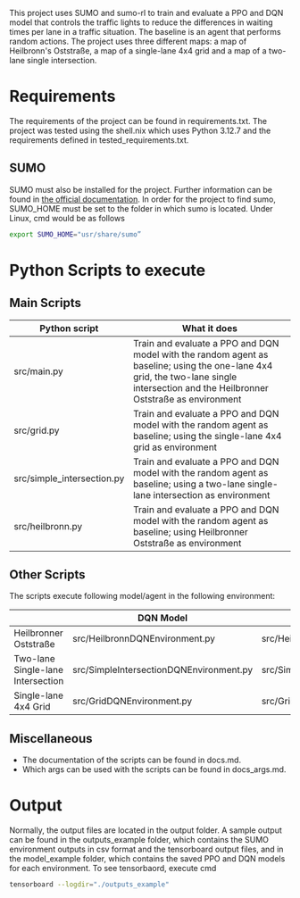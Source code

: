This project uses SUMO and sumo-rl to train and evaluate a PPO and DQN model that controls the traffic lights to reduce the differences in waiting times per lane in a traffic situation. The baseline is an agent that performs random actions. The project uses three different maps: a map of Heilbronn's Oststraße, a map of a single-lane 4x4 grid and a map of a two-lane single intersection.

# Requirements

The requirements of the project can be found in requirements.txt. The project was tested using the shell.nix which uses Python 3.12.7 and the requirements defined in tested_requirements.txt.

## SUMO

SUMO must also be installed for the project. Further information can be found in [the official documentation](https://sumo.dlr.de/docs/Installing/index.html). In order for the project to find sumo, SUMO_HOME must be set to the folder in which sumo is located.
Under Linux, cmd would be as follows 
```bash
export SUMO_HOME="usr/share/sumo”
``` 

# Python Scripts to execute

## Main Scripts

| Python script              | What it does                                                                                                                                                                         |
| -------------------------- | ------------------------------------------------------------------------------------------------------------------------------------------------------------------------------------ |
| src/main.py                | Train and evaluate a PPO and DQN model with the random agent as baseline; using the one-lane 4x4 grid, the two-lane single intersection and the Heilbronner Oststraße as environment |
| src/grid.py                | Train and evaluate a PPO and DQN model with the random agent as baseline; using the single-lane 4x4 grid as environment                                                              |
| src/simple_intersection.py | Train and evaluate a PPO and DQN model with the random agent as baseline; using a two-lane single-lane intersection as environment                                                   |
| src/heilbronn.py           | Train and evaluate a PPO and DQN model with the random agent as baseline; using Heilbronner Oststraße as environment                                                                 |

## Other Scripts

The scripts execute following model/agent in the following environment:

|                                   | DQN Model                               | PPO Model                               | Random agent as baseline                   |
| --------------------------------- | --------------------------------------- | --------------------------------------- | ------------------------------------------ |
| Heilbronner Oststraße             | src/HeilbronnDQNEnvironment.py          | src/HeilbronnPPOEnvironment.py          | src/HeilbronnRandomEnvironment.py          |
| Two-lane Single-lane Intersection | src/SimpleIntersectionDQNEnvironment.py | src/SimpleIntersectionPPOEnvironment.py | src/SimpleIntersectionRandomEnvironment.py |
| Single-lane 4x4 Grid              | src/GridDQNEnvironment.py               | src/GridPPOEnvironment.py               | src/GridRandomEnvironment.py               |

## Miscellaneous

- The documentation of the scripts can be found in docs.md. 
- Which args can be used with the scripts can be found in docs_args.md.

# Output

Normally, the output files are located in the output folder. A sample output can be found in the outputs_example folder, which contains the SUMO environment outputs in csv format and the tensorboard output files, and in the model_example folder, which contains the saved PPO and DQN models for each environment.
To see tensorbaord, execute cmd 
```bash
tensorboard --logdir="./outputs_example"
```

